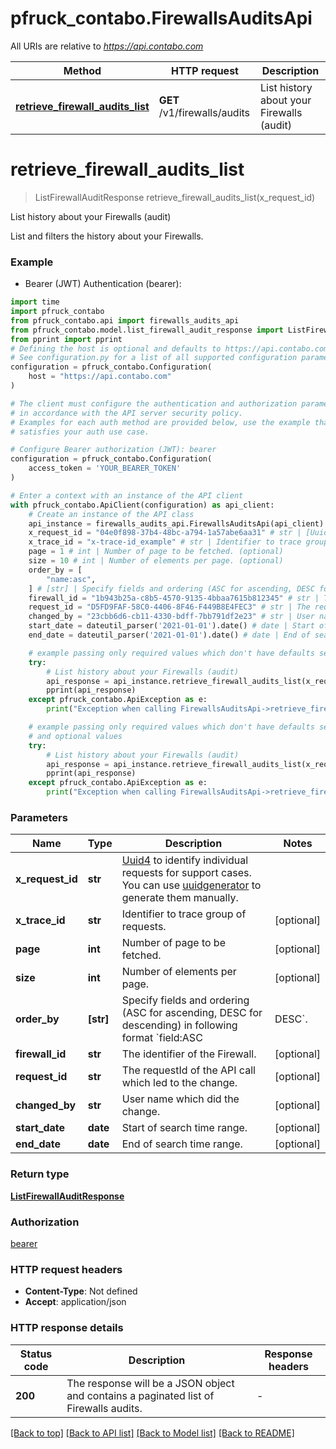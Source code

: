 # pfruck_contabo.FirewallsAuditsApi

All URIs are relative to *https://api.contabo.com*

Method | HTTP request | Description
------------- | ------------- | -------------
[**retrieve_firewall_audits_list**](FirewallsAuditsApi.md#retrieve_firewall_audits_list) | **GET** /v1/firewalls/audits | List history about your Firewalls (audit)


# **retrieve_firewall_audits_list**
> ListFirewallAuditResponse retrieve_firewall_audits_list(x_request_id)

List history about your Firewalls (audit)

List and filters the history about your Firewalls.

### Example

* Bearer (JWT) Authentication (bearer):

```python
import time
import pfruck_contabo
from pfruck_contabo.api import firewalls_audits_api
from pfruck_contabo.model.list_firewall_audit_response import ListFirewallAuditResponse
from pprint import pprint
# Defining the host is optional and defaults to https://api.contabo.com
# See configuration.py for a list of all supported configuration parameters.
configuration = pfruck_contabo.Configuration(
    host = "https://api.contabo.com"
)

# The client must configure the authentication and authorization parameters
# in accordance with the API server security policy.
# Examples for each auth method are provided below, use the example that
# satisfies your auth use case.

# Configure Bearer authorization (JWT): bearer
configuration = pfruck_contabo.Configuration(
    access_token = 'YOUR_BEARER_TOKEN'
)

# Enter a context with an instance of the API client
with pfruck_contabo.ApiClient(configuration) as api_client:
    # Create an instance of the API class
    api_instance = firewalls_audits_api.FirewallsAuditsApi(api_client)
    x_request_id = "04e0f898-37b4-48bc-a794-1a57abe6aa31" # str | [Uuid4](https://en.wikipedia.org/wiki/Universally_unique_identifier#Version_4_(random)) to identify individual requests for support cases. You can use [uuidgenerator](https://www.uuidgenerator.net/version4) to generate them manually.
    x_trace_id = "x-trace-id_example" # str | Identifier to trace group of requests. (optional)
    page = 1 # int | Number of page to be fetched. (optional)
    size = 10 # int | Number of elements per page. (optional)
    order_by = [
        "name:asc",
    ] # [str] | Specify fields and ordering (ASC for ascending, DESC for descending) in following format `field:ASC|DESC`. (optional)
    firewall_id = "1b943b25a-c8b5-4570-9135-4bbaa7615b812345" # str | The identifier of the Firewall. (optional)
    request_id = "D5FD9FAF-58C0-4406-8F46-F449B8E4FEC3" # str | The requestId of the API call which led to the change. (optional)
    changed_by = "23cbb6d6-cb11-4330-bdff-7bb791df2e23" # str | User name which did the change. (optional)
    start_date = dateutil_parser('2021-01-01').date() # date | Start of search time range. (optional)
    end_date = dateutil_parser('2021-01-01').date() # date | End of search time range. (optional)

    # example passing only required values which don't have defaults set
    try:
        # List history about your Firewalls (audit)
        api_response = api_instance.retrieve_firewall_audits_list(x_request_id)
        pprint(api_response)
    except pfruck_contabo.ApiException as e:
        print("Exception when calling FirewallsAuditsApi->retrieve_firewall_audits_list: %s\n" % e)

    # example passing only required values which don't have defaults set
    # and optional values
    try:
        # List history about your Firewalls (audit)
        api_response = api_instance.retrieve_firewall_audits_list(x_request_id, x_trace_id=x_trace_id, page=page, size=size, order_by=order_by, firewall_id=firewall_id, request_id=request_id, changed_by=changed_by, start_date=start_date, end_date=end_date)
        pprint(api_response)
    except pfruck_contabo.ApiException as e:
        print("Exception when calling FirewallsAuditsApi->retrieve_firewall_audits_list: %s\n" % e)
```


### Parameters

Name | Type | Description  | Notes
------------- | ------------- | ------------- | -------------
 **x_request_id** | **str**| [Uuid4](https://en.wikipedia.org/wiki/Universally_unique_identifier#Version_4_(random)) to identify individual requests for support cases. You can use [uuidgenerator](https://www.uuidgenerator.net/version4) to generate them manually. |
 **x_trace_id** | **str**| Identifier to trace group of requests. | [optional]
 **page** | **int**| Number of page to be fetched. | [optional]
 **size** | **int**| Number of elements per page. | [optional]
 **order_by** | **[str]**| Specify fields and ordering (ASC for ascending, DESC for descending) in following format &#x60;field:ASC|DESC&#x60;. | [optional]
 **firewall_id** | **str**| The identifier of the Firewall. | [optional]
 **request_id** | **str**| The requestId of the API call which led to the change. | [optional]
 **changed_by** | **str**| User name which did the change. | [optional]
 **start_date** | **date**| Start of search time range. | [optional]
 **end_date** | **date**| End of search time range. | [optional]

### Return type

[**ListFirewallAuditResponse**](ListFirewallAuditResponse.md)

### Authorization

[bearer](../README.md#bearer)

### HTTP request headers

 - **Content-Type**: Not defined
 - **Accept**: application/json


### HTTP response details

| Status code | Description | Response headers |
|-------------|-------------|------------------|
**200** | The response will be a JSON object and contains a paginated list of Firewalls audits. |  -  |

[[Back to top]](#) [[Back to API list]](../README.md#documentation-for-api-endpoints) [[Back to Model list]](../README.md#documentation-for-models) [[Back to README]](../README.md)

